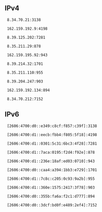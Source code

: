## IPv4
```
 8.34.70.21:3138
```
```
 162.159.192.9:4198
```
```
 8.39.125.202:7281
```
```
 8.35.211.29:878
```
```
 162.159.195.92:943
```
```
 8.39.214.32:1701
```
```
 8.35.211.110:955
```
```
 8.39.204.247:903
```
```
 162.159.192.134:894
```
```
 8.34.70.212:7152
```

## IPv6
```
 [2606:4700:d0::e349:c8cf:f857:c39f]:3138
```
```
 [2606:4700:d1::eecb:fbb4:f805:5f18]:4198
```
```
 [2606:4700:d1::0301:5c31:6bc3:4f28]:7281
```
```
 [2606:4700:d1::7aca:0195:f2d4:f92e]:878
```
```
 [2606:4700:d1::236e:18af:ed03:0710]:943
```
```
 [2606:4700:d0::caa4:a394:1bb3:e729]:1701
```
```
 [2606:4700:d1::7c8c:c205:0c93:9a2b]:955
```
```
 [2606:4700:d1::360e:1575:2417:3f78]:903
```
```
 [2606:4700:d0::355b:fa6a:f2c1:d777]:894
```
```
 [2606:4700:d0::3dcf:bd0f:e489:2ef4]:7152
```
